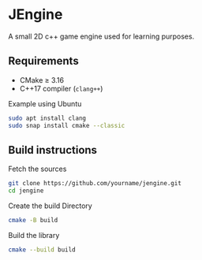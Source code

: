 # JEngine

A small 2D c++ game engine used for learning purposes.


## Requirements

- CMake ≥ 3.16
- C++17 compiler (`clang++`)

Example using Ubuntu
```bash
sudo apt install clang
sudo snap install cmake --classic
```

## Build instructions

Fetch the sources
```bash
git clone https://github.com/yourname/jengine.git
cd jengine
```

Create the build Directory
``` bash
cmake -B build
```

Build the library
``` bash
cmake --build build
```